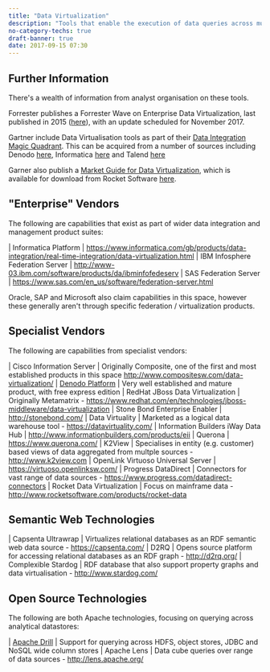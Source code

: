 ```yaml
---
title: "Data Virtualization"
description: "Tools that enable the execution of data queries across multiple data sources.  Most support the ability to create a semantic layer or virtual data schema across the underlying data sources (including the caching or materialization of tables within this layer and the ability to update it and therefore the underlying data sources) alongside the ability to run arbitary queries across the underlying data (including in some cases the ability to do this without first defining the schema of the data in these sources).  Query logic is pushed down where possible so that it's executed in the underlying data source, with joins and aggregation of data from multiple sources then performed within the data virtualisation layer.  Sometimes refered to as data federation."
no-category-techs: true
draft-banner: true
date: 2017-09-15 07:30
---
```

## Further Information

There's a wealth of information from analyst organisation on these tools.

Forrester publishes a Forrester Wave on Enterprise Data Virtualization, last published in 2015 ([here](https://www.forrester.com/report/The+Forrester+Wave+Enterprise+Data+Virtualization+Q1+2015/-/E-RES117844)), with an update scheduled for November 2017.

Gartner include Data Virtualisation tools as part of their [Data Integration Magic Quadrant](https://www.gartner.com/doc/3777464/magic-quadrant-data-integration-tools).  This can be acquired from a number of sources including Denodo [here](https://www.denodo.com/en/page/2017-gartner-magic-quadrant-data-integration-tools), Informatica [here](https://www.informatica.com/gb/data-integration-magic-quadrant.html) and Talend [here](https://info.talend.com/gartnermqdi.html)

Garner also publish a [Market Guide for Data Virtualization](https://www.gartner.com/doc/3778873/market-guide-data-virtualization), which is available for download from Rocket Software [here](http://info.rocketsoftware.com/rocket-data-virtualization-gartner-report.html).

## "Enterprise" Vendors

The following are capabilities that exist as part of wider data integration and management product suites:

| Informatica Platform | <https://www.informatica.com/gb/products/data-integration/real-time-integration/data-virtualization.html>
| IBM Infosphere Federation Server | <http://www-03.ibm.com/software/products/da/ibminfofedeserv>
| SAS Federation Server | <https://www.sas.com/en_us/software/federation-server.html>

Oracle, SAP and Microsoft also claim capabilities in this space, however these generally aren't through specific federation / virtualization products.

## Specialist Vendors

The following are capabilities from specialist vendors:

| Cisco Information Server | Originally Composite, one of the first and most established products in this space <http://www.compositesw.com/data-virtualization/>
| [Denodo Platform](/technologies/denodo-platform/) | Very well established and mature product, with free express edition
| RedHat JBoss Data Virtualization | Originally Metamatrix - <https://www.redhat.com/en/technologies/jboss-middleware/data-virtualization>
| Stone Bond Enterprise Enabler | <http://stonebond.com/>
| Data Virtuality | Marketed as a logical data warehouse tool - <https://datavirtuality.com/>
| Information Builders iWay Data Hub | <http://www.informationbuilders.com/products/eii>
| Querona | <https://www.querona.com/>
| K2View | Specialises in entity (e.g. customer) based views of data aggregated from multple sources - <http://www.k2view.com>
| OpenLink Virtuoso Universal Server | <https://virtuoso.openlinksw.com/>
| Progress DataDirect | Connectors for vast range of data sources - <https://www.progress.com/datadirect-connectors>
| Rocket Data Virtualization | Focus on mainframe data - <http://www.rocketsoftware.com/products/rocket-data>

## Semantic Web Technologies

| Capsenta Ultrawrap | Virtualizes relational databases as an RDF semantic web data source - <https://capsenta.com/>
| D2RQ | Opens source platform for accessing relational databases as an RDF graph - <http://d2rq.org/>
| Complexible Stardog | RDF database that also support property graphs and data virtualisation - <http://www.stardog.com/>

## Open Source Technologies

The following are both Apache technologies, focusing on querying across analytical datastores:

| [Apache Drill](/technologies/apache-drill/) | Support for querying across HDFS, object stores, JDBC and NoSQL wide column stores
| Apache Lens | Data cube queries over range of data sources - <http://lens.apache.org/>